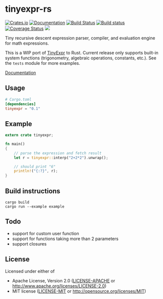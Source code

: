 # tinyexpr-rs

[![Crates.io](https://img.shields.io/crates/v/tinyexpr.svg)](https://crates.io/crates/tinyexpr)
[![Documentation](https://docs.rs/tinyexpr/badge.svg)](https://docs.rs/tinyexpr)
[![Build Status](https://travis-ci.org/kondrak/tinyexpr-rs.svg)](https://travis-ci.org/kondrak/tinyexpr-rs)
[![Build status](https://ci.appveyor.com/api/projects/status/gmkbjqne3be843is?svg=true)](https://ci.appveyor.com/project/kondrak/tinyexpr-rs)
[![Coverage Status](https://coveralls.io/repos/github/kondrak/tinyexpr-rs/badge.svg?branch=master)](https://coveralls.io/github/kondrak/tinyexpr-rs?branch=master)
![](https://img.shields.io/crates/l/json.svg)

Tiny recursive descent expression parser, compiler, and evaluation engine for math expressions.

This is a WIP port of [TinyExpr](https://github.com/codeplea/tinyexpr) to Rust. Current release only supports built-in system functions (trigonometry, algebraic operations, constants, etc.). See the `tests` module for more examples.

[Documentation](https://docs.rs/tinyexpr)

Usage
-----
```toml
# Cargo.toml
[dependencies]
tinyexpr = "0.1"
```

Example
-------
```rust
extern crate tinyexpr;

fn main()
{
    // parse the expression and fetch result
    let r = tinyexpr::interp("2+2*2").unwrap();

    // should print "6"
    println!("{:?}", r);
}
```

Build instructions
------------------

```
cargo build
cargo run --example example
```

## Todo
- support for custom user function
- support for functions taking more than 2 parameters
- support closures

## License

Licensed under either of

 * Apache License, Version 2.0 ([LICENSE-APACHE](LICENSE-APACHE) or http://www.apache.org/licenses/LICENSE-2.0)
 * MIT license ([LICENSE-MIT](LICENSE-MIT) or http://opensource.org/licenses/MIT)